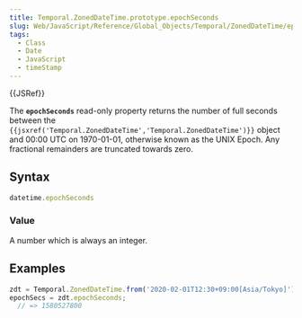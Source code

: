 ```yaml
---
title: Temporal.ZonedDateTime.prototype.epochSeconds
slug: Web/JavaScript/Reference/Global_Objects/Temporal/ZonedDateTime/epochSeconds
tags:
  - Class
  - Date
  - JavaScript
  - timeStamp
---
```

{{JSRef}}

<p class="summary"><span class="seoSummary">The <strong><code>epochSeconds</code></strong> read-only property returns the number of full seconds between the <code>{{jsxref('Temporal.ZonedDateTime','Temporal.ZonedDateTime')}}</code> object and 00:00 UTC on 1970-01-01, otherwise known as the UNIX Epoch. Any fractional remainders are truncated towards zero.</span></p>

## Syntax

```js
datetime.epochSeconds
```

### Value

A number which is always an integer.

## Examples

```js
zdt = Temporal.ZonedDateTime.from('2020-02-01T12:30+09:00[Asia/Tokyo]');
epochSecs = zdt.epochSeconds;
  // => 1580527800
```
